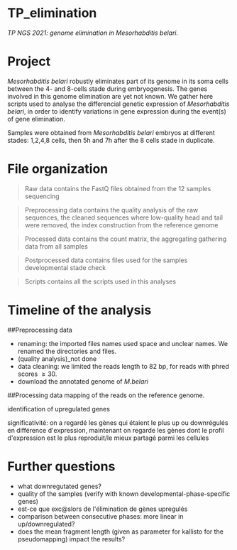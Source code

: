 # TP_elimination
*TP NGS 2021: genome elimination in Mesorhabditis belari.*

# Project
*Mesorhabditis belari* robustly eliminates part of its genome in its soma cells between the 4- and 8-cells stade during embryogenesis. The genes involved in this genome elimination are yet not known.
We gather here scripts used to analyse the differencial genetic expression of *Mesorhabditis belari*, in order to identify variations in gene expression during the event(s) of gene elimination.

Samples were obtained from *Mesorhabditis belari* embryos at different stades:
1,2,4,8 cells, then 5h and 7h after the 8 cells stade in duplicate.


# File organization
> Raw data
> contains the FastQ files obtained from the 12 samples sequencing

> Preprocessing data
> contains the quality analysis of the raw sequences,
> the cleaned sequences where low-quality head and tail were removed,
> the index construction from the reference genome

> Processed data
> contains the count matrix,
> the aggregating gathering data from all samples

> Postprocessed data
> contains files used for the samples developmental stade check

> Scripts
> contains all the scripts used in this analyses

# Timeline of the analysis

##Preprocessing data
 - renaming: the imported files names used space and unclear names. We renamed the directories and files.
 - (quality analysis)_not done
 - data cleaning: we limited the reads length to 82 bp, for reads with phred scores $\geq 30$.
 - download the annotated genome of *M.belari*

##Processing data
mapping of the reads on the reference genome.


identification of upregulated genes

significativité: on a regardé les gènes qui étaient le plus up ou downrégulés en différence d'expression, maintenant on regarde les gènes dont le profil d'expression est le plus reproduit/le mieux partagé parmi les cellules



# Further questions
- what downregutated genes?
- quality of the samples (verify with known developmental-phase-specific genes)
- est-ce que exc@slors de l'élimination de gènes upregulés
- comparison between consecutive phases: more linear in up/downregulated?
- does the mean fragment length (given as parameter for kallisto for the pseudomapping) impact the results?